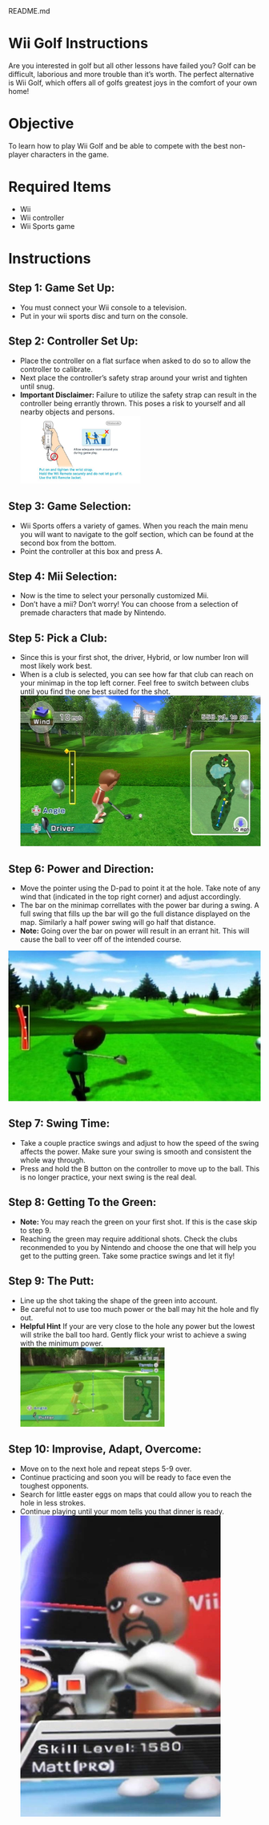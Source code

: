 <!DOCTYPE html><html><head><meta charset="utf-8">README.md</head><body id="preview">
<h1 class="code-line" data-line-start=0 data-line-end=1><a id="Wii_Golf_Instructions_0"></a>Wii Golf Instructions</h1>
<p class="has-line-data" data-line-start="2" data-line-end="3">Are you interested in golf but all other lessons have failed you? Golf can be difficult, laborious and more trouble than it’s worth. The perfect alternative is Wii Golf, which offers all of golfs greatest joys in the comfort of your own home!</p>
<h1 class="code-line" data-line-start=4 data-line-end=5><a id="Objective_4"></a>Objective</h1>
<p class="has-line-data" data-line-start="6" data-line-end="7">To learn how to play Wii Golf and be able to compete with the best non-player characters in the game.</p>
<h1 class="code-line" data-line-start=8 data-line-end=9><a id="Required_Items_8"></a>Required Items</h1>
<ul>
<li class="has-line-data" data-line-start="10" data-line-end="11">Wii</li>
<li class="has-line-data" data-line-start="11" data-line-end="12">Wii controller</li>
<li class="has-line-data" data-line-start="12" data-line-end="14">Wii Sports game</li>
</ul>
<h1 class="code-line" data-line-start=14 data-line-end=15><a id="Instructions_14"></a>Instructions</h1>
<h2 class="code-line" data-line-start=16 data-line-end=17><a id="Step_1_Game_Set_Up_16"></a>Step 1: Game Set Up:</h2>
<ul>
<li class="has-line-data" data-line-start="17" data-line-end="18">You must connect your Wii console to a television.</li>
<li class="has-line-data" data-line-start="18" data-line-end="20">Put in your wii sports disc and turn on the console.</li>
</ul>
<h2 class="code-line" data-line-start=20 data-line-end=21><a id="Step_2_Controller_Set_Up_20"></a>Step 2: Controller Set Up:</h2>
<ul>
<li class="has-line-data" data-line-start="21" data-line-end="22">Place the controller on a flat surface when asked to do so to allow the controller to calibrate.</li>
<li class="has-line-data" data-line-start="22" data-line-end="23">Next place the controller’s safety strap around your wrist and tighten until snug.</li>
<li class="has-line-data" data-line-start="23" data-line-end="25"> <b>Important Disclaimer:</b> Failure to utilize the safety strap can result in the controller being errantly thrown. This poses a risk to yourself and all nearby objects and persons.</li>
    <div> 
 <img src="Strap.jpg" alt="Me and the family at a Hockey Game" class="center-image"  style="max-width:50%; max-height:50%;">
    </div>
</ul>
<h2 class="code-line" data-line-start=25 data-line-end=26><a id="Step_3_Game_Selection_25"></a>Step 3: Game Selection:</h2>
<ul>
<li class="has-line-data" data-line-start="26" data-line-end="27">Wii Sports offers a variety of games. When you reach the main menu you will want to navigate to the golf section, which can be found at the second box from the bottom.</li>
<li class="has-line-data" data-line-start="27" data-line-end="29">Point the controller at this box and press A.</li>
</ul>
<h2 class="code-line" data-line-start=29 data-line-end=30><a id="Step_4_Mii_Selection_29"></a>Step 4: Mii Selection:</h2>
<ul>
<li class="has-line-data" data-line-start="30" data-line-end="31">Now is the time to select your personally customized Mii.</li>
<li class="has-line-data" data-line-start="31" data-line-end="33">Don’t have a mii? Don’t worry! You can choose from a selection of premade characters that made by Nintendo.</li>
</ul>
<h2 class="code-line" data-line-start=33 data-line-end=34><a id="Step_5_Pick_a_Club_33"></a>Step 5: Pick a Club:</h2>
<ul>
<li class="has-line-data" data-line-start="34" data-line-end="35">Since this is your first shot, the driver, Hybrid, or low number Iron will most likely work best.</li>
<li class="has-line-data" data-line-start="35" data-line-end="37">When is a club is selected, you can see how far that club can reach on your minimap in the top left corner. Feel free to switch between clubs until you find the one best suited for the shot.</li>
<div> 
 <img src="drive.jpg" alt="Me and the family at a Hockey Game" class="center-image"  width="600" height="300" alt="Computer Hope">
    </div>
    </ul>
<h2 class="code-line" data-line-start=37 data-line-end=38><a id="Step_6_Power_and_Direction_37"></a>Step 6: Power and Direction:</h2>
<ul>
<li class="has-line-data" data-line-start="38" data-line-end="39">Move the pointer using the D-pad to point it at the hole. Take note of any wind that (indicated in the top right corner) and adjust accordingly.</li>
<li class="has-line-data" data-line-start="39" data-line-end="40">The bar on the minimap correllates with the power bar during a swing. A full swing that fills up the bar will go the full distance displayed on the map. Similarly a half power swing will go half that distance.</li>
<li class="has-line-data" data-line-start="40" data-line-end="42"> <b>Note:</b> Going over the bar on power will result in an errant hit. This will cause the ball to veer off of the intended course.</li>
</ul>
    <div> 
 <img src="Power.1.jpg" alt="Me and the family at a Hockey Game" class="center-image"  width="600" height="300" alt="Computer Hope">
    </div>
<h2 class="code-line" data-line-start=42 data-line-end=43><a id="Step_7_Swing_Time_42"></a>Step 7: Swing Time:</h2>
<ul>
<li class="has-line-data" data-line-start="43" data-line-end="44">Take a couple practice swings and adjust to how the speed of the swing affects the power. Make sure your swing is smooth and consistent the whole way through.</li>
<li class="has-line-data" data-line-start="44" data-line-end="46">Press and hold the B button on the controller to move up to the ball. This is no longer practice, your next swing is the real deal.</li>
</ul>
<h2 class="code-line" data-line-start=46 data-line-end=47><a id="Step_8_Getting_To_the_Green_46"></a>Step 8: Getting To the Green:</h2>
<ul>
<li class="has-line-data" data-line-start="47" data-line-end="48"><b>Note: </b>You may reach the green on your first shot. If this is the case skip to step 9.</li>
<li class="has-line-data" data-line-start="48" data-line-end="50">Reaching the green may require additional shots. Check the clubs reconmended to you by Nintendo and choose the one that will help you get to the putting green. Take some practice swings and let it fly!</li>
</ul>
<h2 class="code-line" data-line-start=50 data-line-end=51><a id="Step_9_The_putt_50"></a>Step 9: The Putt:</h2>
<ul>
<li class="has-line-data" data-line-start="51" data-line-end="52">Line up the shot taking the shape of the green into account.</li>
<li class="has-line-data" data-line-start="52" data-line-end="53">Be careful not to use too much power or the ball may hit the hole and fly out.</li>
<li class="has-line-data" data-line-start="53" data-line-end="55"><b>Helpful Hint</b> If your are very close to the hole any power but the lowest will strike the ball too hard. Gently flick your wrist to achieve a swing with the minimum power.</li>
<div> 
 <img src="Putt.jpg" alt="Me and the family at a Hockey Game" class="center-image"  style="max-width:60%; max-height:60%;">
    </div>
    </ul>
<h2 class="code-line" data-line-start=55 data-line-end=56><a id="Step_10_Improvise_Adapt_Overcome_55"></a>Step 10: Improvise, Adapt, Overcome:</h2>
<ul>
<li class="has-line-data" data-line-start="56" data-line-end="57">Move on to the next hole and repeat steps 5-9 over.</li>
<li class="has-line-data" data-line-start="57" data-line-end="58">Continue practicing and soon you will be ready to face even the toughest opponents.</li>
<li class="has-line-data" data-line-start="58" data-line-end="59">Search for little easter eggs on maps that could allow you to reach the hole in less strokes.</li>
<li class="has-line-data" data-line-start="59" data-line-end="60">Continue playing until your mom tells you that dinner is ready.</li>
<div> 
 <img src="Matt.jpg" alt="Me and the family at a Hockey Game" class="center-image"  width="400" height="600" alt="Computer Hope">
    </div>
    </ul>
</body></html>
